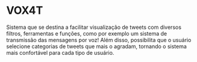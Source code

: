 # VOX4T

Sistema que se destina a facilitar visualização de tweets com diversos filtros, ferramentas e funções, como por exemplo um sistema de transmissão das mensagens por voz!
Além disso, possibilita que o usuário selecione categorias de tweets que mais o agradam, tornando o sistema mais confortável para cada tipo de usuário.

